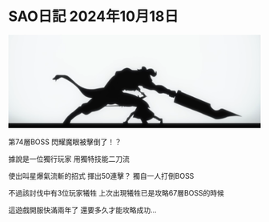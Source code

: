# SAO日記 2024年10月18日 

![win 74 layer](iwin.png)

第74層BOSS 閃耀魔眼被擊倒了！？

據說是一位獨行玩家 用獨特技能二刀流 

使出叫星爆氣流斬的招式 揮出50連擊？ 獨自一人打倒BOSS

不過該討伐中有3位玩家犧牲 上次出現犧牲已是攻略67層BOSS的時候

這遊戲開服快滿兩年了 還要多久才能攻略成功...